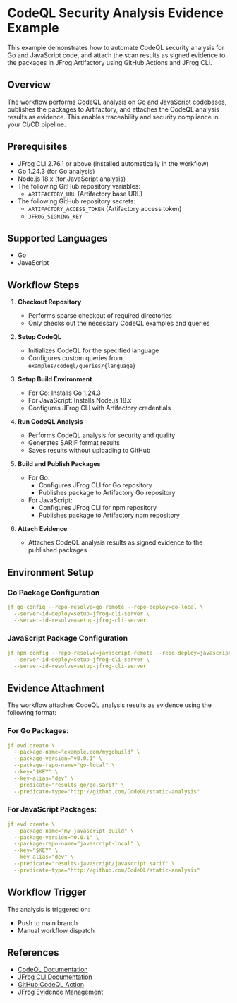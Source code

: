 # CodeQL Security Analysis Evidence Example

This example demonstrates how to automate CodeQL security analysis for Go and JavaScript code, and attach the scan results as signed evidence to the packages in JFrog Artifactory using GitHub Actions and JFrog CLI.

## Overview
The workflow performs CodeQL analysis on Go and JavaScript codebases, publishes the packages to Artifactory, and attaches the CodeQL analysis results as evidence. This enables traceability and security compliance in your CI/CD pipeline.

## Prerequisites
- JFrog CLI 2.76.1 or above (installed automatically in the workflow)
- Go 1.24.3 (for Go analysis)
- Node.js 18.x (for JavaScript analysis)
- The following GitHub repository variables:
    - `ARTIFACTORY_URL` (Artifactory base URL)
- The following GitHub repository secrets:
    - `ARTIFACTORY_ACCESS_TOKEN` (Artifactory access token)
    - `JFROG_SIGNING_KEY`

## Supported Languages
- Go
- JavaScript

## Workflow Steps
1. **Checkout Repository**
    - Performs sparse checkout of required directories
    - Only checks out the necessary CodeQL examples and queries

2. **Setup CodeQL**
    - Initializes CodeQL for the specified language
    - Configures custom queries from `examples/codeql/queries/{language}`

3. **Setup Build Environment**
    - For Go: Installs Go 1.24.3
    - For JavaScript: Installs Node.js 18.x
    - Configures JFrog CLI with Artifactory credentials

4. **Run CodeQL Analysis**
    - Performs CodeQL analysis for security and quality
    - Generates SARIF format results
    - Saves results without uploading to GitHub

5. **Build and Publish Packages**
    - For Go:
        - Configures JFrog CLI for Go repository
        - Publishes package to Artifactory Go repository
    - For JavaScript:
        - Configures JFrog CLI for npm repository
        - Publishes package to Artifactory npm repository

6. **Attach Evidence**
    - Attaches CodeQL analysis results as signed evidence to the published packages

## Environment Setup

### Go Package Configuration
```yaml
jf go-config --repo-resolve=go-remote --repo-deploy=go-local \
  --server-id-deploy=setup-jfrog-cli-server \
  --server-id-resolve=setup-jfrog-cli-server
```

### JavaScript Package Configuration
```yaml
jf npm-config --repo-resolve=javascript-remote --repo-deploy=javascript-local \
  --server-id-deploy=setup-jfrog-cli-server \
  --server-id-resolve=setup-jfrog-cli-server
```

## Evidence Attachment
The workflow attaches CodeQL analysis results as evidence using the following format:

### For Go Packages:
```yaml
jf evd create \
  --package-name="example.com/mygobuild" \
  --package-version="v0.0.1" \
  --package-repo-name="go-local" \
  --key="$KEY" \
  --key-alias="dev" \
  --predicate="results-go/go.sarif" \
  --predicate-type="http://github.com/CodeQL/static-analysis"
```

### For JavaScript Packages:
```yaml
jf evd create \
  --package-name="my-javascript-build" \
  --package-version="0.0.1" \
  --package-repo-name="javascript-local" \
  --key="$KEY" \
  --key-alias="dev" \
  --predicate="results-javascript/javascript.sarif" \
  --predicate-type="http://github.com/CodeQL/static-analysis"
```

## Workflow Trigger
The analysis is triggered on:
- Push to main branch
- Manual workflow dispatch

## References
- [CodeQL Documentation](https://codeql.github.com/docs/)
- [JFrog CLI Documentation](https://www.jfrog.com/confluence/display/CLI/CLI+for+JFrog+Artifactory)
- [GitHub CodeQL Action](https://github.com/github/codeql-action)
- [JFrog Evidence Management](https://www.jfrog.com/confluence/display/JFROG/Evidence+Management)


